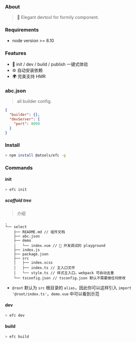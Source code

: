 ### About

> 🔧 Elegant devtool for formily component.

### Requirements

* node version >= 8.10

### Features

* 🚀 init / dev / build / publish 一键式体验
* ⚙️ 自动安装依赖
* 🌍 完美支持 HMR

### abc.json

> all builder config.

```json
{
  "builder": {},
  "devServer": {
    "port": 8099
  }
}
```

### Install

```bash
> npm install @atools/efc -g
```

### Commands

#### init

```bash
> efc init
```

##### scaffold tree

> 介绍

```
.
└── select
    ├── README.md // 组件文档
    ├── abc.json
    ├── demo
    │   └── index.vue // 🥣 开发调试的 playground
    ├── index.js
    ├── package.json
    ├── src
    │   ├── index.scss
    │   ├── index.ts // 主入口文件
    │   └── style.ts // 样式主入口，webpack 可自动去重
    └── tsconfig.json // tsconfig.json 默认不需要做任何修改
```

* `@root` 默认为 `src` 根目录的 `alias`，因此你可以这样引入 `import '@root/index.ts'`，`demo.vue` 中可以看到示范

#### dev

```bash
> efc dev
```

#### build

```bash
> efc build
```
